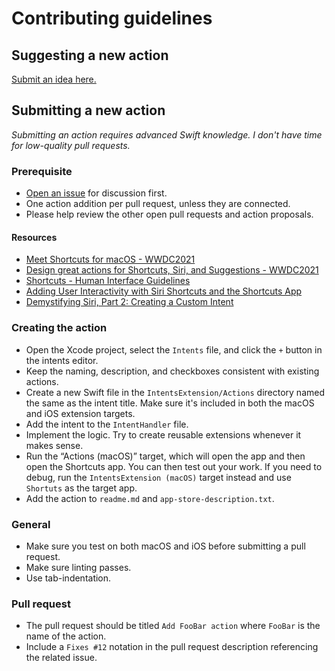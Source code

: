 # Contributing guidelines

## Suggesting a new action

[Submit an idea here.](https://github.com/sindresorhus/Actions/issues/new/choose)

## Submitting a new action

*Submitting an action requires advanced Swift knowledge. I don't have time for low-quality pull requests.*

### Prerequisite

- [Open an issue](https://github.com/sindresorhus/Actions/issues/new/choose) for discussion first.
- One action addition per pull request, unless they are connected.
- Please help review the other open pull requests and action proposals.

#### Resources

- [Meet Shortcuts for macOS - WWDC2021](https://developer.apple.com/videos/play/wwdc2021/10232/)
- [Design great actions for Shortcuts, Siri, and Suggestions - WWDC2021](https://developer.apple.com/videos/play/wwdc2021/10283/)
- [Shortcuts - Human Interface Guidelines](https://developer.apple.com/design/human-interface-guidelines/siri/overview/shortcuts-and-suggestions/)
- [Adding User Interactivity with Siri Shortcuts and the Shortcuts App](https://developer.apple.com/documentation/sirikit/adding_user_interactivity_with_siri_shortcuts_and_the_shortcuts_app)
- [Demystifying Siri, Part 2: Creating a Custom Intent](https://andrewgraham.dev/demystifying-siri-part-2-creating-a-custom-intent/)

### Creating the action

- Open the Xcode project, select the `Intents` file, and click the `+` button in the intents editor.
- Keep the naming, description, and checkboxes consistent with existing actions.
- Create a new Swift file in the `IntentsExtension/Actions` directory named the same as the intent title. Make sure it's included in both the macOS and iOS extension targets.
- Add the intent to the `IntentHandler` file.
- Implement the logic. Try to create reusable extensions whenever it makes sense.
- Run the “Actions (macOS)” target, which will open the app and then open the Shortcuts app. You can then test out your work. If you need to debug, run the `IntentsExtension (macOS)` target instead and use `Shortuts` as the target app.
- Add the action to `readme.md` and `app-store-description.txt`.

### General

- Make sure you test on both macOS and iOS before submitting a pull request.
- Make sure linting passes.
- Use tab-indentation.

### Pull request

- The pull request should be titled `Add FooBar action` where `FooBar` is the name of the action.
- Include a `Fixes #12` notation in the pull request description referencing the related issue.
